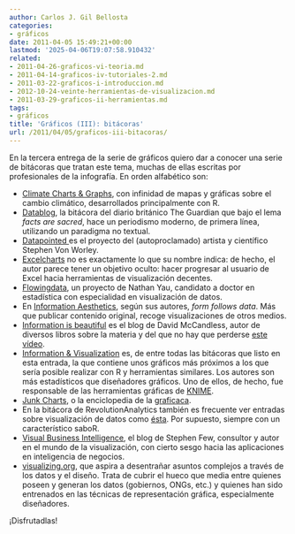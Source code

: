 ```yaml
---
author: Carlos J. Gil Bellosta
categories:
- gráficos
date: 2011-04-05 15:49:21+00:00
lastmod: '2025-04-06T19:07:58.910432'
related:
- 2011-04-26-graficos-vi-teoria.md
- 2011-04-14-graficos-iv-tutoriales-2.md
- 2011-03-22-graficos-i-introduccion.md
- 2012-10-24-veinte-herramientas-de-visualizacion.md
- 2011-03-29-graficos-ii-herramientas.md
tags:
- gráficos
title: 'Gráficos (III): bitácoras'
url: /2011/04/05/graficos-iii-bitacoras/
---
```


En la tercera entrega de la serie de gráficos quiero dar a conocer una serie de bitácoras que tratan este tema, muchas de ellas escritas por profesionales de la infografía. En orden alfabético son:


* [Climate Charts & Graphs](http://chartsgraphs.wordpress.com/), con infinidad de mapas y gráficas sobre el cambio climático, desarrollados principalmente con R.
* [Datablog](http://www.guardian.co.uk/news/datablog), la bitácora del diario británico The Guardian que bajo el lema _facts are sacred_, hace un periodismo moderno, de primera línea, utilizando un paradigma no textual.
* [Datapointed ](http://www.datapointed.net/)es el proyecto del (autoproclamado) artista y científico Stephen Von Worley.
* [Excelcharts](http://www.excelcharts.com/blog/) no es exactamente lo que su nombre indica: de hecho, el autor parece tener un objetivo oculto: hacer progresar al usuario de Excel hacia herramientas de visualización decentes.
* [Flowingdata](http://flowingdata.com/), un proyecto de Nathan Yau, candidato a doctor en estadística con especialidad en visualización de datos.
* En [Information Aesthetics](http://infosthetics.com), según sus autores, _form follows data_. Más que publicar contenido original, recoge visualizaciones de otros medios.
* [Information is beautiful](http://www.informationisbeautiful.net) es el blog de David McCandless, autor de diversos libros sobre la materia y del que no hay que perderse [este vídeo](http://www.youtube.com/watch?v=pLqjQ55tz-U).
* [Information & Visualization](http://informationandvisualization.de/) es, de entre todas las bitácoras que listo en esta entrada, la que contiene unos gráficos más próximos a los que sería posible realizar con R y herramientas similares. Los autores son más estadísticos que diseñadores gráficos. Uno de ellos, de hecho, fue responsable de las herramientas gráficas de [KNIME](http://knime.org/).
* [Junk Charts](http://junkcharts.typepad.com/junk_charts/), o la enciclopedia de la [graficaca](https://datanalytics.com/2011/01/05/1139/).
* En la bitácora de RevolutionAnalytics también es frecuente ver entradas sobre visualización de datos como [ésta](http://blog.revolutionanalytics.com/2010/12/data-visualization-practices-at-the-new-york-times.html). Por supuesto, siempre con un característico saboR.
* [Visual Business Intelligence](http://www.perceptualedge.com/blog/), el blog de Stephen Few, consultor y autor en el mundo de la visualización, con cierto sesgo hacia las aplicaciones en inteligencia de negocios.
* [visualizing.org](http://www.visualizing.org), que aspira a desentrañar asuntos complejos a través de los datos y el diseño. Trata de cubrir el hueco que media entre quienes poseen y generan los datos (gobiernos, ONGs, etc.) y quienes han sido entrenados en las técnicas de representación gráfica, especialmente diseñadores.


¡Disfrutadlas!